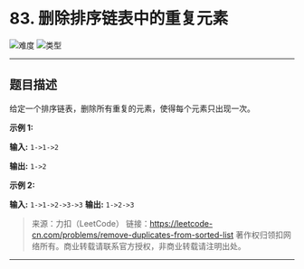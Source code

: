 # 83. 删除排序链表中的重复元素

![难度](https://img.shields.io/badge/难度-简单-5cb85c.svg?logo=leetcode&style=flat)  ![类型](https://img.shields.io/badge/类型-链表-violet.svg?style=flat)

---

## 题目描述

给定一个排序链表，删除所有重复的元素，使得每个元素只出现一次。

**示例 1:**

**输入:** `1->1->2`

**输出:** `1->2`

**示例 2:**

**输入:** `1->1->2->3->3`
**输出:** `1->2->3`

> 来源：力扣（LeetCode）
链接：https://leetcode-cn.com/problems/remove-duplicates-from-sorted-list
著作权归领扣网络所有。商业转载请联系官方授权，非商业转载请注明出处。

---
